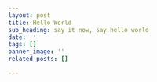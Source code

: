 ```yaml
---
layout: post
title: Hello World
sub_heading: say it now, say hello world
date: ''
tags: []
banner_image: ''
related_posts: []

---
```

